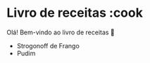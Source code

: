 # Livro de receitas :cook

Olá! Bem-vindo ao livro de receitas :wave:

 - Strogonoff de Frango
 - Pudim
